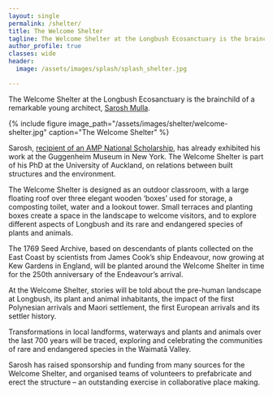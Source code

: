 ```yaml
---
layout: single
permalink: /shelter/
title: The Welcome Shelter
tagline: The Welcome Shelter at the Longbush Ecosanctuary is the brainchild of a remarkable young architect, Sarosh Mulla.
author_profile: true
classes: wide
header:
  image: /assets/images/splash/splash_shelter.jpg

---
```


The Welcome Shelter at the Longbush Ecosanctuary is the brainchild of a remarkable young architect, [Sarosh Mulla](https://bestawards.co.nz/spatial/emerging-designer/sarosh-mulla-design/longbush-ecosanctuary-welcome-shelter/).

{% include figure image_path="/assets/images/shelter/welcome-shelter.jpg" caption="The Welcome Shelter" %}

Sarosh, [recipient of an AMP National Scholarship](http://architecturenow.co.nz/articles/scholarship-recipient-gives-to-charity/), has already exhibited his work at the Guggenheim Museum in New York. The Welcome Shelter is part of his PhD at the University of Auckland, on relations between built structures and the environment.

The Welcome Shelter is designed as an outdoor classroom, with a large floating roof over three elegant wooden ‘boxes’ used for storage, a composting toilet, water and a lookout tower. Small terraces and planting boxes create a space in the landscape to welcome visitors, and to explore different aspects of Longbush and its rare and endangered species of plants and animals.

The 1769 Seed Archive, based on descendants of plants collected on the East Coast by scientists from James Cook’s ship Endeavour, now growing at Kew Gardens in England, will be planted around the Welcome Shelter in time for the 250th anniversary of the Endeavour’s arrival.

At the Welcome Shelter, stories will be told about the pre-human landscape at Longbush, its plant and animal inhabitants, the impact of the first Polynesian arrivals and Maori settlement, the first European arrivals and its settler history.

Transformations in local landforms, waterways and plants and animals over the last 700 years will be traced, exploring and celebrating the communities of rare and endangered species in the Waimatā Valley.

Sarosh has raised sponsorship and funding from many sources for the Welcome Shelter, and organised teams of volunteers to prefabricate and erect the structure – an outstanding exercise in collaborative place making.